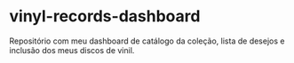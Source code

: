 # vinyl-records-dashboard
Repositório com meu dashboard de catálogo da coleção, lista de desejos e inclusão dos meus discos de vinil.
